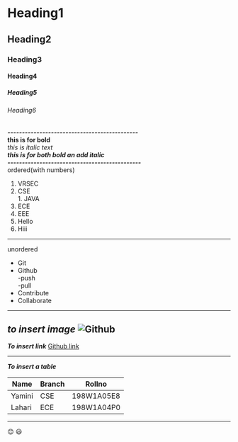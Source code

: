 # Heading1
## Heading2
### Heading3
#### Heading4
##### Heading5
###### Heading6

***---------------------------------------------***  
**this is for bold**  
*this is italic text*  
***this is for both bold an add italic***  
***----------------------------------------------***   
ordered(with numbers)
1. VRSEC  
  1. CSE    
    1. JAVA                       
  2. ECE   
  3. EEE   
2. Hello  
3. Hiii 
---------------------------------------------------  
unordered 
* Git
* Github  
  -push  
  -pull  
* Contribute
* Collaborate
----------------------------------------------------
***to insert image***
![Github](https://images.ctfassets.net/hrltx12pl8hq/4plHDVeTkWuFMihxQnzBSb/aea2f06d675c3d710d095306e377382f/shutterstock_554314555_copy.jpg)
-----------------------------------------------------
***To insert link***
[Github link](https://www.google.com/search?q=github+link&oq=github+link&aqs=chrome..69i57j0l7.4366j0j7&sourceid=chrome&ie=UTF-8)

------------------------------------------------------
***To insert a table***

|Name|Branch|Rollno|
|----|------|------|
|Yamini|CSE|198W1A05E8|
|Lahari|ECE|198W1A04P0|

-----------------------------------------------------
:blush:
:smiley:

